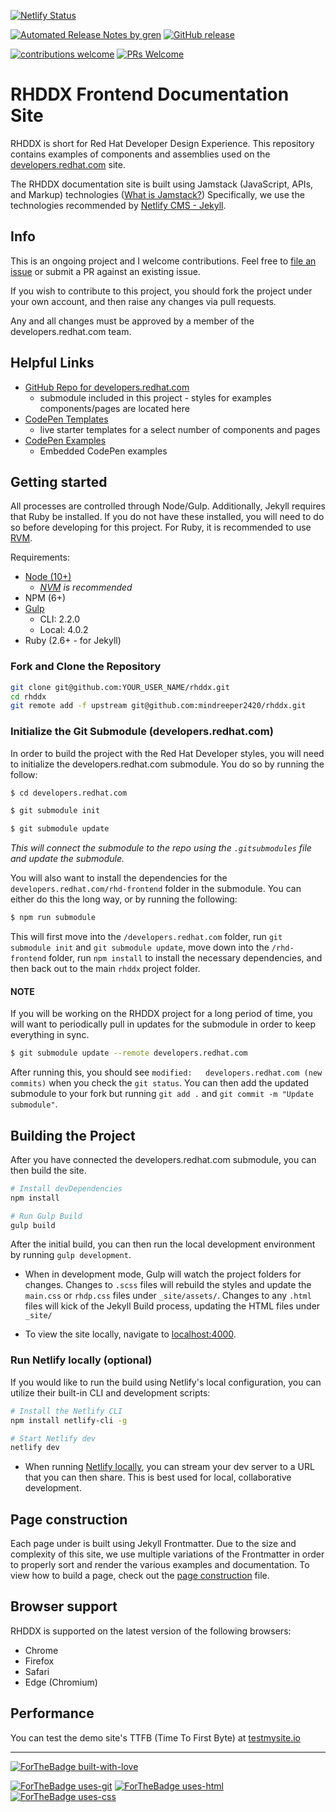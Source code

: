 [![Netlify Status](https://api.netlify.com/api/v1/badges/eadda60c-6780-4720-869d-ea925937a7e2/deploy-status)](https://app.netlify.com/sites/rhddx/deploys)

[![Automated Release Notes by gren](https://img.shields.io/badge/%F0%9F%A4%96-release%20notes-00B2EE.svg)](https://github.com/mindreeper2420/rhddx/blob/master/CHANGELOG.md)
[![GitHub release](https://img.shields.io/github/release/Naereen/StrapDown.js.svg)](https://github.com/mindreeper2420/rhddx/releases)

[![contributions welcome](https://img.shields.io/badge/contributions-welcome-brightgreen.svg?style=flat)](https://github.com/mindreeper2420/rhddx/issues)
[![PRs Welcome](https://img.shields.io/badge/PRs-welcome-brightgreen.svg?style=flat-square)](https://github.com/mindreeper2420/rhddx/compare)

# RHDDX Frontend Documentation Site
RHDDX is short for Red Hat Developer Design Experience.
This repository contains examples of components and assemblies used on the [developers.redhat.com](https://developers.redhat.com) site.

The RHDDX documentation site is built using Jamstack (JavaScript, APIs, and Markup) technologies ([What is Jamstack?](https://jamstack.org/)) Specifically, we use the technologies recommended by [Netlify CMS - Jekyll](https://www.netlifycms.org/docs/jekyll/).

## Info

This is an ongoing project and I welcome contributions. Feel free to [file an issue](https://github.com/mindreeper2420/rhddx/issues/new) or submit a PR against an existing issue.

If you wish to contribute to this project, you should fork the project under your own account, and then raise any changes via pull requests.

Any and all changes must be approved by a member of the developers.redhat.com team.

## Helpful Links
  - [GitHub Repo for developers.redhat.com](https://github.com/redhat-developer/developers.redhat.com)
    - submodule included in this project - styles for examples components/pages are located here
  - [CodePen Templates](https://codepen.io/collection/AEwLNY)
    - live starter templates for a select number of components and pages
  - [CodePen Examples](help/codepen-examples)
    - Embedded CodePen examples

## Getting started

All processes are controlled through Node/Gulp. Additionally, Jekyll requires that Ruby be installed. If you do not have these installed, you will need to do so before developing for this project. For Ruby, it is recommended to use [RVM](https://rvm.io/).

Requirements:
 - [Node (10+)](https://nodejs.org/en/)
    - _[NVM](https://nodejs.org/en/download/package-manager/#nvm) is recommended_
 - NPM (6+)
 - [Gulp](https://gulpjs.com/)
   - CLI: 2.2.0
   - Local: 4.0.2
 - Ruby (2.6+ - for Jekyll)

### Fork and Clone the Repository
```bash
git clone git@github.com:YOUR_USER_NAME/rhddx.git
cd rhddx
git remote add -f upstream git@github.com:mindreeper2420/rhddx.git
```

### Initialize the Git Submodule (developers.redhat.com)

In order to build the project with the Red Hat Developer styles, you will need to initialize the developers.redhat.com submodule. You do so by running the follow:
```bash
$ cd developers.redhat.com

$ git submodule init

$ git submodule update
```
  _This will connect the submodule to the repo using the `.gitsubmodules` file and update the submodule._

You will also want to install the dependencies for the `developers.redhat.com/rhd-frontend` folder in the submodule. You can either do this the long way, or by running the following:
```bash
$ npm run submodule
```
This will first move into the `/developers.redhat.com` folder, run `git submodule init` and `git submodule update`, move down into the `/rhd-frontend` folder, run `npm install` to install the necessary dependencies, and then back out to the main `rhddx` project folder.

#### NOTE
If you will be working on the RHDDX project for a long period of time, you will want to periodically pull in updates for the submodule in order to keep everything in sync.

```bash
$ git submodule update --remote developers.redhat.com
```
After running this, you should see `modified:   developers.redhat.com (new commits)` when you check the `git status`. You can then add the updated submodule to your fork but running `git add .` and `git commit -m "Update submodule"`.

## Building the Project

After you have connected the developers.redhat.com submodule, you can then build the site.
```bash
# Install devDependencies
npm install

# Run Gulp Build
gulp build
```

After the initial build, you can then run the local development environment by running `gulp development`.

  - When in development mode, Gulp will watch the project folders for changes. Changes to `.scss` files will rebuild the styles and update the `main.css` or `rhdp.css` files under `_site/assets/`. Changes to any `.html` files will kick of the Jekyll Build process, updating the HTML files under `_site/`

  - To view the site locally, navigate to [localhost:4000](http://localhost:4000/).

### Run Netlify locally (optional)

If you would like to run the build using Netlify's local configuration, you can utilize their built-in CLI and development scripts:
```bash
# Install the Netlify CLI
npm install netlify-cli -g

# Start Netlify dev
netlify dev
```

  - When running [Netlify locally](https://www.netlify.com/products/dev/), you can stream your dev server to a URL that you can then share. This is best used for local, collaborative development.

## Page construction

Each page under is built using Jekyll Frontmatter. Due to the size and complexity of this site, we use multiple variations of the Frontmatter in order to properly sort and render the various examples and documentation. To view how to build a page, check out the [page construction](help/page-construction) file.

## Browser support

RHDDX is supported on the latest version of the following browsers:

 - Chrome
 - Firefox
 - Safari
 - Edge (Chromium)

## Performance

You can test the demo site's TTFB (Time To First Byte) at [testmysite.io](https://testmysite.io/5b50abe51f12b74b81dd5442/rhddx.netlify.com)

----

[![ForTheBadge built-with-love](http://ForTheBadge.com/images/badges/built-with-love.svg)](https://GitHub.com/mindreeper2420/)

[![ForTheBadge uses-git](http://ForTheBadge.com/images/badges/uses-git.svg)](https://github.com/topics/git)
[![ForTheBadge uses-html](http://ForTheBadge.com/images/badges/uses-html.svg)](https://github.com/topics/html)
[![ForTheBadge uses-css](http://ForTheBadge.com/images/badges/uses-css.svg)](https://github.com/topics/css)
